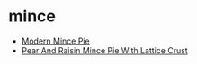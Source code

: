 # mince

 * [Modern Mince Pie](index/m/modern-mince-pie-2694.json)
 * [Pear And Raisin Mince Pie With Lattice Crust](index/p/pear-and-raisin-mince-pie-with-lattice-crust-104044.json)
